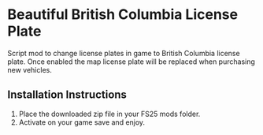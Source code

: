 # Beautiful British Columbia License Plate
Script mod to change license plates in game to British Columbia license plate.  Once enabled the map license plate will be replaced when purchasing new vehicles.


## Installation Instructions
1. Place the downloaded zip file in your FS25 mods folder.
2. Activate on your game save and enjoy.